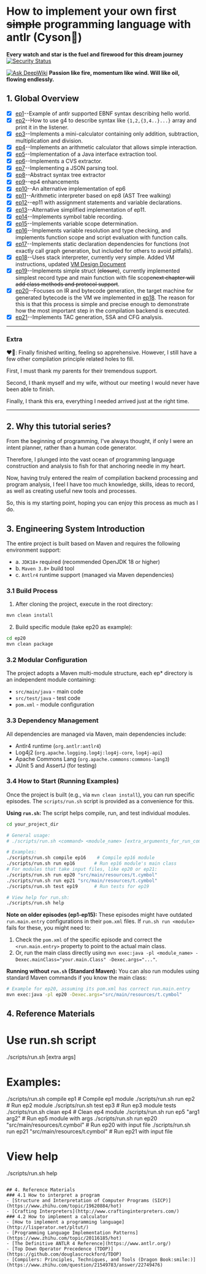 # How to implement your own first ~~simple~~ programming language with antlr (Cyson:dog:)

**Every watch and star is the fuel and firewood for this dream journey**
[![Security Status](https://www.murphysec.com/platform3/v31/badge/1718907022023983104.svg)](https://www.murphysec.com/console/report/1718907021914931200/1718907022023983104)

[![Ask DeepWiki](https://deepwiki.com/badge.svg)](https://deepwiki.com/whtoo/How_to_implment_PL_in_Antlr4)
**Passion like fire, momentum like wind. Will like oil, flowing endlessly.**

## 1. Global Overview
- [x] [ep1](ep1)--Example of antlr supported EBNF syntax describing hello world.
- [x] [ep2](ep2)--How to use g4 to describe syntax like `{1,2,{3,4..}...}` array and print it in the listener.
- [x] [ep3](ep3)--Implements a mini-calculator containing only addition, subtraction, multiplication and division.
- [x] [ep4](ep4)--Implements an arithmetic calculator that allows simple interaction.
- [x] [ep5](ep5)--Implementation of a Java interface extraction tool.
- [x] [ep6](ep6)--Implements a CVS extractor.
- [x] [ep7](ep7)--Implementing a JSON parsing tool.
- [x] [ep8](ep8)--Abstract syntax tree extractor
- [x] [ep9](ep9)--ep4 enhancements
- [x] [ep10](ep10)--An alternative implementation of ep6
- [x] [ep11](ep11)--Arithmetic interpreter based on ep8 (AST Tree walking)
- [x] [ep12](ep12)--ep11 with assignment statements and variable declarations.
- [x] [ep13](ep13)--Alternative simplified implementation of ep11.
- [x] [ep14](ep14)--Implements symbol table recording.
- [x] [ep15](ep15)--Implements variable scope determination.
- [x] [ep16](ep16)--Implements variable resolution and type checking, and implements function scope and script evaluation with function calls.
- [x] [ep17](ep17)--Implements static declaration dependencies for functions (not exactly call graph generation, but included for others to avoid pitfalls).
- [x] [ep18](ep18)--Uses stack interpreter, currently very simple. Added VM instructions, updated [VM Design Document](ep18/VM_Design.md)
- [x] [ep19](ep19)--Implements simple struct (~~closure~~), currently implemented simplest record type and main function with file scope~~next chapter will add class methods and protocol support~~.
- [x] [ep20](ep20)--Focuses on IR and bytecode generation, the target machine for generated bytecode is the VM we implemented in [ep18](ep18). The reason for this is that this process is simple and precise enough to demonstrate how the most important step in the compilation backend is executed.
- [x] [ep21](ep21)--Implements TAC generation, SSA and CFG analysis.

--------------------
### Extra
❤️👀: Finally finished writing, feeling so apprehensive. However, I still have a few other compilation principle related holes to fill.

First, I must thank my parents for their tremendous support.

Second, I thank myself and my wife, without our meeting I would never have been able to finish.

Finally, I thank this era, everything I needed arrived just at the right time.

--------------------

## 2. Why this tutorial series?

From the beginning of programming, I've always thought, if only I were an intent planner,
rather than a human code generator.

Therefore, I plunged into the vast ocean of programming language construction and analysis to fish
for that anchoring needle in my heart.

Now, having truly entered the realm of compilation backend processing and program analysis, I feel
I have too much knowledge, skills, ideas to record, as well as creating useful new tools and processes.

So, this is my starting point, hoping you can enjoy this process as much as I do.

## 3. Engineering System Introduction
The entire project is built based on Maven and requires the following environment support:
- a. `JDK18+` required (recommended OpenJDK 18 or higher)
- b. `Maven 3.8+` build tool
- c. `Antlr4` runtime support (managed via Maven dependencies)

### 3.1 Build Process
1. After cloning the project, execute in the root directory:
```bash
mvn clean install
```
2. Build specific module (take ep20 as example):
```bash
cd ep20
mvn clean package
```

### 3.2 Modular Configuration
The project adopts a Maven multi-module structure, each ep* directory is an independent module containing:
- `src/main/java` - main code
- `src/test/java` - test code
- `pom.xml` - module configuration

### 3.3 Dependency Management
All dependencies are managed via Maven, main dependencies include:
- Antlr4 runtime (`org.antlr:antlr4`)
- Log4j2 (`org.apache.logging.log4j:log4j-core`, `log4j-api`)
- Apache Commons Lang (`org.apache.commons:commons-lang3`)
- JUnit 5 and AssertJ (for testing)

### 3.4 How to Start (Running Examples)
Once the project is built (e.g., via `mvn clean install`), you can run specific episodes. The `scripts/run.sh` script is provided as a convenience for this.

**Using `run.sh`:**
The script helps compile, run, and test individual modules.
```bash
cd your_project_dir

# General usage:
# ./scripts/run.sh <command> <module_name> [extra_arguments_for_run_command]

# Examples:
./scripts/run.sh compile ep16    # Compile ep16 module
./scripts/run.sh run ep16       # Run ep16 module's main class
# For modules that take input files, like ep20 or ep21:
./scripts/run.sh run ep20 "src/main/resources/t.cymbol"
./scripts/run.sh run ep21 "src/main/resources/t.cymbol"
./scripts/run.sh test ep19      # Run tests for ep19

# View help for run.sh:
./scripts/run.sh help
```
**Note on older episodes (ep1-ep15):** These episodes might have outdated `run.main.entry` configurations in their `pom.xml` files. If `run.sh run <module>` fails for these, you might need to:
1. Check the `pom.xml` of the specific episode and correct the `<run.main.entry>` property to point to the actual main class.
2. Or, run the main class directly using `mvn exec:java -pl <module_name> -Dexec.mainClass="your.main.Class" -Dexec.args="..."`.

**Running without `run.sh` (Standard Maven):**
You can also run modules using standard Maven commands if you know the main class:
```bash
# Example for ep20, assuming its pom.xml has correct run.main.entry
mvn exec:java -pl ep20 -Dexec.args="src/main/resources/t.cymbol"
```

## 4. Reference Materials

# Use run.sh script
./scripts/run.sh <command> <module> [extra args]

# Examples:
./scripts/run.sh compile ep1    # Compile ep1 module
./scripts/run.sh run ep2       # Run ep2 module
./scripts/run.sh test ep3      # Run ep3 module tests
./scripts/run.sh clean ep4     # Clean ep4 module
./scripts/run.sh run ep5 "arg1 arg2" # Run ep5 module with args
./scripts/run.sh run ep20 "src/main/resources/t.cymbol" # Run ep20 with input file
./scripts/run.sh run ep21 "src/main/resources/t.cymbol" # Run ep21 with input file

# View help
./scripts/run.sh help
```

## 4. Reference Materials
### 4.1 How to interpret a program
- [Structure and Interpretation of Computer Programs (SICP)](https://www.zhihu.com/topic/19620884/hot)
- [Crafting Interpreters](http://www.craftinginterpreters.com/)
### 4.2 How to implement a calculator
- [How to implement a programming language](http://lisperator.net/pltut/)
- [Programming Language Implementation Patterns](https://www.zhihu.com/topic/20116185/hot)
- [The Definitive ANTLR 4 Reference](https://www.antlr.org/)
- [Top Down Operator Precedence (TDOP)](https://github.com/douglascrockford/TDOP)
- [Compilers: Principles, Techniques, and Tools (Dragon Book:smile:)](https://www.zhihu.com/question/21549783/answer/22749476)